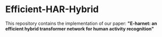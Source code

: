 # Efficient-HAR-Hybrid
This repository contains the implementation of our paper:  **"E-harnet: an efficient hybrid transformer network for human activity recognition"**
